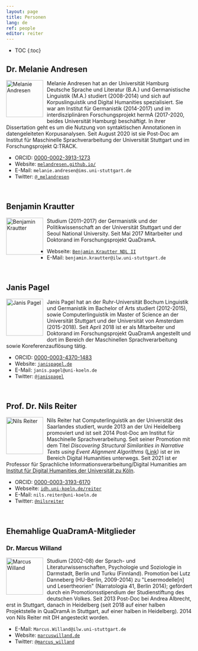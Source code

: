 ```yaml
---
layout: page
title: Personen
lang: de
ref: people
editor: reiter
---
```


* TOC
{:toc}

## Dr. Melanie Andresen

<div style="float:left;margin:0px 10px 10px 0px;padding:0;width:100px;height:100px;"><img src="{{ site.url }}/assets/about/melanie.jpg" alt="Melanie Andresen" width="100" height="100"/></div>

Melanie Andresen hat an der Universität Hamburg Deutsche Sprache und Literatur (B.A.) und Germanistische Linguistik (M.A.) studiert (2008-2014) und sich auf Korpuslinguistik und Digital Humanities spezialisiert. Sie war am Institut für Germanistik (2014-2017) und im interdisziplinären Forschungsprojekt hermA (2017-2020, beides Universität Hamburg) beschäftigt. In ihrer Dissertation geht es um die Nutzung von syntaktischen Annotationen in datengeleiteten Korpusanalysen. Seit August 2020 ist sie Post-Doc am Institut für Maschinelle Sprachverarbeitung der Universität Stuttgart und im Forschungsprojekt Q:TRACK.

- ORCID: [0000-0002-3913-1273](https://orcid.org/0000-0002-3913-1273)
- Website: [`melandresen.github.io/`](https://melandresen.github.io/)
- E-Mail: `melanie.andresen@ims.uni-stuttgart.de`
- Twitter: [`@_melandresen`](https://twitter.com/_melandresen)

<div style="clear:left">&nbsp;</div>

## Benjamin Krautter

<div style="float:left;margin:0px 10px 10px 0px;padding:0;width:100px;height:100px;"><img src="{{ site.url }}/assets/about/Benjamin.jpg" alt="Benjamin Krautter" width="100" height="100"/></div>

Studium (2011–2017) der Germanistik und der Politikwissenschaft an der Universität Stuttgart und der Seoul National University. Seit Mai 2017 Mitarbeiter und Doktorand im Forschungsprojekt QuaDramA.

- Webseite: [`Benjamin Krautter NDL II`](https://www.ilw.uni-stuttgart.de/institut/team/Krautter-00001/)
- E-Mail: `benjamin.krautter@ilw.uni-stuttgart.de`

<div style="clear:left">&nbsp;</div>

## Janis Pagel

<div style="float:left;margin:0px 10px 10px 0px;padding:0;width:100px;height:100px;"><img src="{{ site.url }}/assets/about/janis.jpg" alt="Janis Pagel" width="100" height="100"/></div>

Janis Pagel hat an der Ruhr-Universität Bochum Linguistik und Germanistik im Bachelor of Arts studiert (2012-2015), sowie Computerlinguistik im Master of Science an der Universität Stuttgart und der Universität von Amsterdam (2015-2018). Seit April 2018 ist er als Mitarbeiter und Doktorand im Forschungsprojekt QuaDramA angestellt und dort im Bereich der Maschinellen Sprachverarbeitung sowie Koreferenzauflösung tätig.

- ORCID: [0000-0003-4370-1483](https://orcid.org/0000-0003-4370-1483)
- Website: [`janispagel.de`](https://janispagel.de)
- E-Mail: `janis.pagel@uni-koeln.de`
- Twitter: [`@janispagel`](https://twitter.com/janispagel)

<div style="clear:left">&nbsp;</div>



## Prof. Dr. Nils Reiter

<div style="float:left;margin:0px 10px 10px 0px;padding:0;width:100px;height:100px;"><img src="{{ site.url }}/assets/about/nils.jpg" alt="Nils Reiter" width="100" height="100"/></div>

Nils Reiter hat Computerlinguistik an der Universität des Saarlandes studiert, wurde 2013 an der Uni Heidelberg promoviert und ist seit 2014 Post-Doc am Institut für Maschinelle Sprachverarbeitung. Seit seiner Promotion mit dem Titel *Discovering Structural Similarities in Narrative Texts using Event Alignment Algorithms* ([Link](http://www.ub.uni-heidelberg.de/archiv/17042)) ist er im Bereich Digital Humanities unterwegs. Seit 2021 ist er Professor für Sprachliche Informationsverarbeitung/Digital Humanities am [Institut für Digital Humanities der Universität zu Köln](https://dh.phil-fak.uni-koeln.de).

- ORCID: [0000-0003-3193-6170](https://orcid.org/0000-0003-3193-6170)
- Webseite: [`idh.uni-koeln.de/reiter`](https://idh.uni-koeln.de/reiter)
- E-Mail: `nils.reiter@uni-koeln.de`
- Twitter: [`@nilsreiter`](https://twitter.com/nilsreiter)

<div style="clear:left">&nbsp;</div>


## Ehemahlige QuaDramA-Mitglieder

### Dr. Marcus Willand
<div style="float:left;margin:0px 10px 10px 0px;padding:0;width:100px;height:100px;"><img src="{{ site.url }}/assets/about/Marcus.jpg" alt="Marcus Willand" width="100" height="100"/></div>

Studium (2002-08) der Sprach- und Literaturwissenschaften, Psychologie und Soziologie in Darmstadt, Berlin und Turku (Finnland). Promotion bei Lutz Danneberg (HU-Berlin, 2009-2014) zu "Lesermodelle[n] und Lesertheorien" (Narratologia 41, Berlin 2014); gefördert durch ein Promotionsstipendium der Studienstiftung des deutschen Volkes. Seit 2013 Post-Doc bei Andrea Albrecht, erst in Stuttgart, danach in Heidelberg (seit 2018 auf einer halben Projektstelle in QuaDramA in Stuttgart, auf einer halben in Heidelberg). 2014 von Nils Reiter mit DH angesteckt worden.

- E-Mail: `Marcus.Willand@ilw.uni-stuttgart.de`
- Website: [`marcuswilland.de`](http://www.marcuswilland.de)
- Twitter: [`@marcus_willand`](https://twitter.com/Marcus_Willand)

<div style="clear:left">&nbsp;</div>
